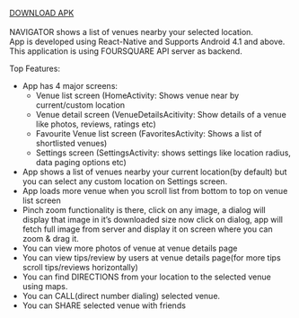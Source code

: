 <a href='https://github.com/Diwakar1988/junket-react/raw/master/downloads/navigator-1.0.0.apk'>DOWNLOAD APK</a>
<BR><BR>NAVIGATOR shows a list of venues nearby your selected location.
<BR>App is developed using React-Native and Supports Android 4.1 and above. This application is using FOURSQUARE API server as backend.


Top Features:

<UL>
<LI>App has 4  major screens:
  <UL>
  <LI>Venue list screen (HomeActivity: Shows venue near by current/custom location</LI>
  <LI>Venue detail screen (VenueDetailsAcitivity: Show details of a venue like photos, reviews, ratings etc)</LI>
  <LI>Favourite Venue list screen (FavoritesActivity: Shows a list of shortlisted venues)	</LI>
  <LI>Settings screen (SettingsActivity: shows settings like location radius, data paging options etc)</LI>
  </UL>
</LI>
<LI>App shows a list of venues nearby your current location(by default) but you can select any custom location on Settings screen.</LI>
<LI>App loads more venue when you scroll list from bottom to top on venue list screen</LI>
    
<LI>Pinch zoom functionality is there, click on any image, a dialog will display that image in it’s downloaded size now click on dialog, app will fetch full image from server and display it on screen where you can zoom & drag it.</LI>
    
<LI>You can view more photos of venue at venue details page</LI>
    
<LI>You can view tips/review by users at venue details page(for more tips scroll tips/reviews horizontally)</LI>
    
<LI>You can find DIRECTIONS from your location to the selected venue using maps.</LI>

<LI>You can CALL(direct number dialing) selected venue.</LI>

<LI>You can SHARE selected venue with friends</LI>
    

   </UL>
